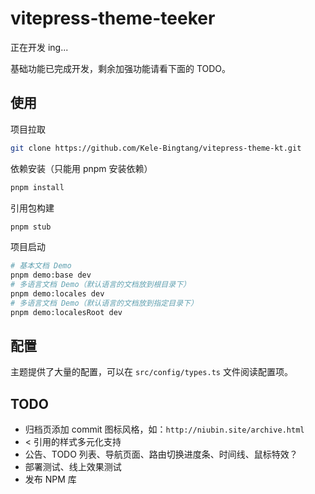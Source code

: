 # vitepress-theme-teeker

正在开发 ing...

基础功能已完成开发，剩余加强功能请看下面的 TODO。

## 使用

项目拉取

```bash
git clone https://github.com/Kele-Bingtang/vitepress-theme-kt.git
```

依赖安装（只能用 pnpm 安装依赖）

```bash
pnpm install
```

引用包构建

```bash
pnpm stub
```

项目启动

```bash
# 基本文档 Demo
pnpm demo:base dev
# 多语言文档 Demo（默认语言的文档放到根目录下）
pnpm demo:locales dev
# 多语言文档 Demo（默认语言的文档放到指定目录下）
pnpm demo:localesRoot dev
```

## 配置

主题提供了大量的配置，可以在 `src/config/types.ts` 文件阅读配置项。

## TODO

- 归档页添加 commit 图标风格，如：`http://niubin.site/archive.html`
- < 引用的样式多元化支持
- 公告、TODO 列表、导航页面、路由切换进度条、时间线、鼠标特效？
- 部署测试、线上效果测试
- 发布 NPM 库
